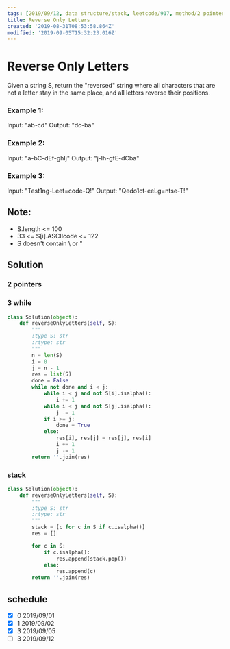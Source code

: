 ```yaml
---
tags: [2019/09/12, data structure/stack, leetcode/917, method/2 pointers, method/3 while]
title: Reverse Only Letters
created: '2019-08-31T08:53:58.864Z'
modified: '2019-09-05T15:32:23.016Z'
---
```


# Reverse Only Letters

Given a string S, return the "reversed" string where all characters that are not a letter stay in the same place, and all letters reverse their positions.


### Example 1:

Input: "ab-cd"
Output: "dc-ba"

### Example 2:

Input: "a-bC-dEf-ghIj"
Output: "j-Ih-gfE-dCba"

### Example 3:

Input: "Test1ng-Leet=code-Q!"
Output: "Qedo1ct-eeLg=ntse-T!"


## Note:

* S.length <= 100
* 33 <= S[i].ASCIIcode <= 122
* S doesn't contain \ or "


## Solution

### 2 pointers
### 3 while

```python
class Solution(object):
    def reverseOnlyLetters(self, S):
        """
        :type S: str
        :rtype: str
        """
        n = len(S)
        i = 0
        j = n - 1
        res = list(S)
        done = False
        while not done and i < j:
            while i < j and not S[i].isalpha():
                i += 1
            while i < j and not S[j].isalpha():
                j -= 1
            if i >= j:
                done = True
            else:
                res[i], res[j] = res[j], res[i]
                i += 1
                j -= 1
        return ''.join(res)
```

### stack

```python
class Solution(object):
    def reverseOnlyLetters(self, S):
        """
        :type S: str
        :rtype: str
        """
        stack = [c for c in S if c.isalpha()]
        res = []

        for c in S:
            if c.isalpha():
                res.append(stack.pop())
            else:
                res.append(c)
        return ''.join(res)
```

## schedule

* [x] 0 2019/09/01
* [x] 1 2019/09/02
* [x] 3 2019/09/05
* [ ] 3 2019/09/12
